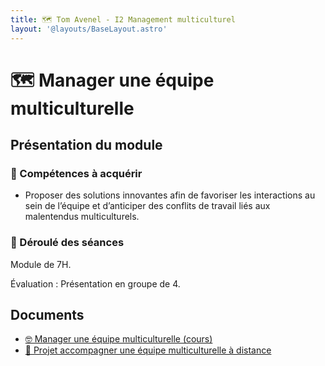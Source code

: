 ```yaml
---
title: 🗺️ Tom Avenel - I2 Management multiculturel
layout: '@layouts/BaseLayout.astro'
---
```


# 🗺️ Manager une équipe multiculturelle

## Présentation du module

### 🎯 Compétences à acquérir

- Proposer des solutions innovantes afin de favoriser les interactions au sein de l’équipe et d’anticiper des conflits de 
travail liés aux malentendus multiculturels.

### 📅 Déroulé des séances

Module de 7H.

Évaluation : Présentation en groupe de 4.

## Documents

- [🤓 Manager une équipe multiculturelle (cours)](/cours/management/multiculturel/management-multiculturel-cours)
- [📌 Projet accompagner une équipe multiculturelle à distance](/cours/management/multiculturel/projet)

